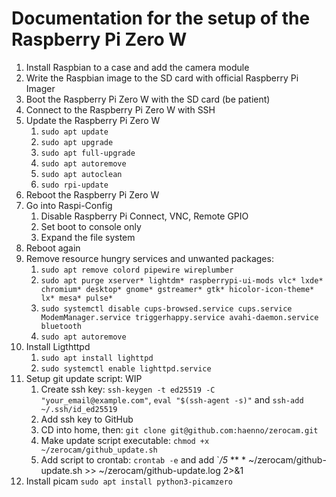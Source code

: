 # Documentation for the setup of the Raspberry Pi Zero W

1. Install Raspbian to a case and add the camera module
2. Write the Raspbian image to the SD card with official Raspberry Pi Imager
3. Boot the Raspberry Pi Zero W with the SD card (be patient)
4. Connect to the Raspberry Pi Zero W with SSH
5. Update the Raspberry Pi Zero W
   1. `sudo apt update`
   2. `sudo apt upgrade`
   3. `sudo apt full-upgrade`
   4. `sudo apt autoremove`
   5. `sudo apt autoclean`
   6. `sudo rpi-update`
6. Reboot the Raspberry Pi Zero W
7. Go into Raspi-Config
   1. Disable Raspberry Pi Connect, VNC, Remote GPIO
   2. Set boot to console only
   3. Expand the file system
8. Reboot again
9. Remove resource hungry services and unwanted packages:
   1. `sudo apt remove colord pipewire wireplumber`
   2. `sudo apt purge xserver* lightdm* raspberrypi-ui-mods vlc* lxde* chromium* desktop* gnome* gstreamer* gtk* hicolor-icon-theme* lx* mesa* pulse*`
   3. `sudo systemctl disable cups-browsed.service cups.service ModemManager.service triggerhappy.service avahi-daemon.service bluetooth`
   4. `sudo apt autoremove`
10. Install Ligthttpd
    1. `sudo apt install lighttpd`
    2. `sudo systemctl enable lighttpd.service`
11. Setup git update script: WIP
    1. Create ssh key: `ssh-keygen -t ed25519 -C "your_email@example.com"`, `eval "$(ssh-agent -s)"` and `ssh-add ~/.ssh/id_ed25519`
    2. Add ssh key to GitHub
    3. CD into home, then: `git clone git@github.com:haenno/zerocam.git`
    4. Make update script executable: `chmod +x ~/zerocam/github_update.sh`
    5. Add script to crontab: `crontab -e` and add `*/5* ** * ~/zerocam/github-update.sh >> ~/zerocam/github-update.log 2>&1
12. Install picam `sudo apt install python3-picamzero`
